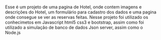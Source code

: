 Esse é um projeto de uma pagina de Hotel, onde contem imagens e descrições do Hotel, um formulário para cadastro dos dados e uma pagina onde consegue se ver as reservas feitas.
Nesse projeto foi utilizado os conhecimetos em Javascript html5 css3 e bootstrap, assim como foi utilizado a simulação de banco de dados Json server, assim como o Node.js

